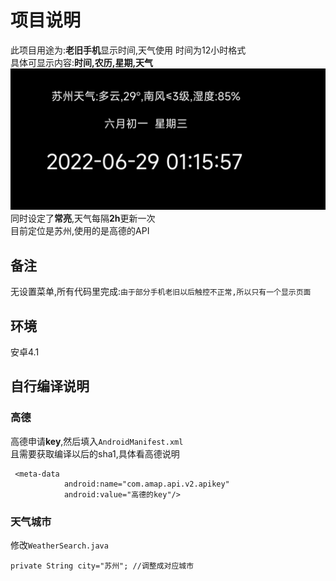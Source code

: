# 项目说明
此项目用途为:**老旧手机**显示时间,天气使用  时间为12小时格式  
具体可显示内容:**时间,农历,星期,天气** 
![图片](./show.jpg)  
同时设定了**常亮**,天气每隔**2h**更新一次  
目前定位是苏州,使用的是高德的API  
## 备注
无设置菜单,所有代码里完成:`由于部分手机老旧以后触控不正常,所以只有一个显示页面` 
## 环境
安卓4.1  
## 自行编译说明
### 高德
高德申请**key**,然后填入`AndroidManifest.xml`  
且需要获取编译以后的sha1,具体看高德说明  
```
 <meta-data
            android:name="com.amap.api.v2.apikey"
            android:value="高德的key"/>
```
### 天气城市
修改`WeatherSearch.java`  
```
private String city="苏州"; //调整成对应城市  
```
